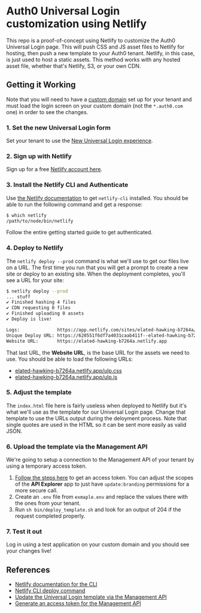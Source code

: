 # Auth0 Universal Login customization using Netlify

This repo is a proof-of-concept using Netlify to customize the Auth0 Universal Login page. This will push CSS and JS asset files to Netlify for hosting, then push a new template to your Auth0 tenant. Netlify, in this case, is just used to host a static assets. This method works with any hosted asset file, whether that's Netlify, S3, or your own CDN.

## Getting it Working

Note that you will need to have a [custom domain](https://auth0.com/docs/customize/custom-domains) set up for your tenant and must load the login screen on your custom domain (not the `*.auth0.com` one) in order to see the changes. 

### 1. Set the new Universal Login form

Set your tenant to use the [New Universal Login experience](https://auth0.com/docs/authenticate/login/auth0-universal-login/new-experience).

### 2. Sign up with Netlify

Sign up for a free [Netlify account here](https://app.netlify.com/signup).

### 3. Install the Netlify CLI and Authenticate

Use [the Netlify documentation](https://docs.netlify.com/cli/get-started/) to get `netlify-cli` installed. You should be able to run the following command and get a response:

```bash
$ which netlify
/path/to/node/bin/netlify
```

Follow the entire getting started guide to get authenticated.

### 4. Deploy to Netlify

The `netlify deploy --prod` command is what we'll use to get our files live on a URL. The first time you run that you will get a prompt to create a new site or deploy to an existing site. When the deployment completes, you'll see a URL for your site:

```bash
$ netlify deploy --prod
... stuff
✔ Finished hashing 4 files
✔ CDN requesting 0 files
✔ Finished uploading 0 assets
✔ Deploy is live!

Logs:              https://app.netlify.com/sites/elated-hawking-b7264a/deploys/620551f6df7a4031caab411f
Unique Deploy URL: https://620551f6df7a4031caab411f--elated-hawking-b7264a.netlify.app
Website URL:       https://elated-hawking-b7264a.netlify.app
```

That last URL, the **Website URL**, is the base URL for the assets we need to use. You should be able to load the following URLs:

- [elated-hawking-b7264a.netlify.app/ulp.css](https://elated-hawking-b7264a.netlify.app/ulp.css)
- [elated-hawking-b7264a.netlify.app/ulp.js](https://elated-hawking-b7264a.netlify.app/ulp.js)

### 5. Adjust the template

The `index.html` file here is fairly useless when deployed to Netlify but it's what we'll use as the template for our Universal Login page. Change that template to use the URLs output during the deloyment process. Note that single quotes are used in the HTML so it can be sent more easily as valid JSON.

### 6. Upload the template via the Management API

We're going to setup a connection to the Management API of your tenant by using a temporary access token.

1. [Follow the steps here](https://auth0.com/docs/secure/tokens/access-tokens/get-management-api-access-tokens-for-testing) to get an access token. You can adjust the scopes of the **API Explorer** app to just have `update:branding` permissions for a more secure call.
2. Create an `.env` file from `exmaple.env` and replace the values there with the ones from your tenant.
3. Run `sh bin/deploy_template.sh` and look for an output of 204 if the request completed properly.

### 7. Test it out

Log in using a test application on your custom domain and you should see your changes live!

## References

- [Netlify documentation for the CLI](https://docs.netlify.com/cli/get-started/)
- [Netlify CLI deploy command](https://cli.netlify.com/commands/deploy)
- [Update the Universal Login template via the Management API](https://auth0.com/docs/api/management/v2#!/Branding/put_universal_login)
- [Generate an access token for the Management API](https://auth0.com/docs/secure/tokens/access-tokens/get-management-api-access-tokens-for-testing)
